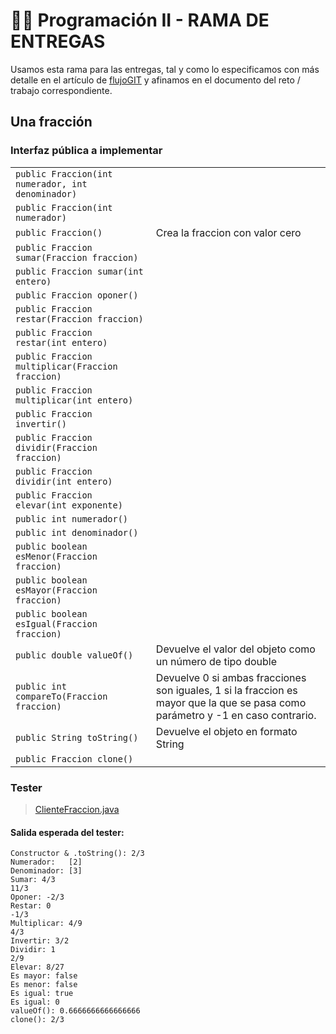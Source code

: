 # 👨‍💻 Programación II - RAMA DE ENTREGAS

Usamos esta rama para las entregas, tal y como lo especificamos con más detalle en el artículo de [flujoGIT](/documentos/flujoGIT.md) y afinamos en el documento del reto / trabajo correspondiente.

## Una fracción

### Interfaz pública a implementar

|||
|-|-|
|`public Fraccion(int numerador, int denominador)`|
|`public Fraccion(int numerador)`|
|`public Fraccion()`|Crea la fraccion con valor cero
|`public Fraccion sumar(Fraccion fraccion)`|
|`public Fraccion sumar(int entero)`|
|`public Fraccion oponer()`|
|`public Fraccion restar(Fraccion fraccion)`|
|`public Fraccion restar(int entero)`|
|`public Fraccion multiplicar(Fraccion fraccion)`|
|`public Fraccion multiplicar(int entero)`|
|`public Fraccion invertir()`|
|`public Fraccion dividir(Fraccion fraccion)`|
|`public Fraccion dividir(int entero)`|
|`public Fraccion elevar(int exponente)`|
|`public int numerador()`|
|`public int denominador()`|
|`public boolean esMenor(Fraccion fraccion)`|
|`public boolean esMayor(Fraccion fraccion)`|
|`public boolean esIgual(Fraccion fraccion)`|
|`public double valueOf()`|Devuelve el valor del objeto como un número de tipo double
|`public int compareTo(Fraccion fraccion)`|Devuelve 0 si ambas fracciones son iguales, 1 si la fraccion es mayor que la que se pasa como parámetro y -1 en caso contrario.
|`public String toString()`|Devuelve el objeto en formato String
|`public Fraccion clone()`|

### Tester

> [ClienteFraccion.java](/entregas/ClienteFraccion.java)

#### Salida esperada del tester:

```console
Constructor & .toString(): 2/3
Numerador:   [2]
Denominador: [3]
Sumar: 4/3
11/3
Oponer: -2/3
Restar: 0
-1/3
Multiplicar: 4/9
4/3
Invertir: 3/2
Dividir: 1
2/9
Elevar: 8/27
Es mayor: false
Es menor: false
Es igual: true
Es igual: 0
valueOf(): 0.6666666666666666
clone(): 2/3
```